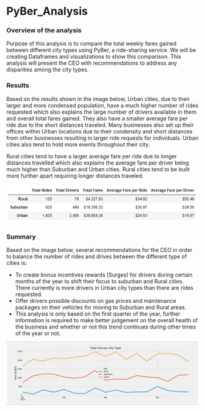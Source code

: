 # PyBer_Analysis

### Overview of the analysis

Purpose of this analysis is to compare the total weekly fares gained between different city types using PyBer, a ride-sharing service. We will be creating Dataframes and visualizations to show this comparison. This analysis will present the CEO with recommendations to address any disparities among the city types.

### Results

Based on the results shown in the image below, Urban cities, due to their larger and more condensed population, have a much higher number of rides requested which also explains the large number of drivers available in them and overall total fares gained. They also have a smaller average fare per ride due to the short distances traveled. Many businesses also set up their offices within Urban locations due to their condensity and short distances from other businesses resulting in larger ride requests for individuals. Urban cities also tend to hold more events throughout their city.

Rural cities tend to have a larger average fare per ride due to longer distances travelled which also explains the average fare per driver being much higher than Suburban and Urban cities. Rural cities tend to be built more further apart requiring longer distances traveled.

![](Images/stats.PNG)


### Summary

Based on the image below, several recommendations for the CEO in order to balance the number of rides and drives between the different type of cities is:

- To create bonus incentives rewards (Surges) for drivers during certain months of the year to shift their focus to suburban and Rural cities. There currently is more drivers in Urban city types than there are rides requested.
- Offer drivers possible discounts on gas prices and maintenance packages on their vehicles for moving to Suburban and Rural areas.
- This analysis is only based on the first quarter of the year, further information is required to make better judgement on the overall health of the business and whether or not this trend continues during other times of the year or not.


![](Images/graph.PNG)
